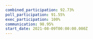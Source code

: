 ```yaml
---
combined_participation: 92.73%
poll_participation: 91.55%
exec_participation: 100%
communication: 98.95%
start_date: 2021-08-09T00:00:00.000Z
---
```

